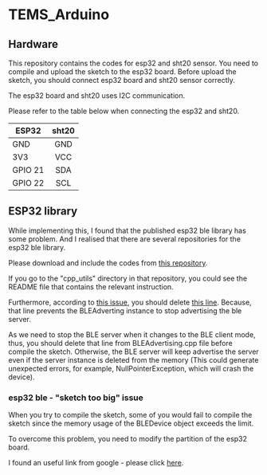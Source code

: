 # TEMS_Arduino

## Hardware

This repository contains the codes for esp32 and sht20 sensor.
You need to compile and upload the sketch to the esp32 board.
Before upload the sketch, you should connect esp32 board and sht20 sensor correctly.

The esp32 board and sht20 uses I2C communication.

Please refer to the table below when connecting the esp32 and sht20.

| ESP32   |  sht20  |
| ------- |:-------:|
| GND     |   GND   |
| 3V3     |   VCC   |
| GPIO 21 |   SDA   |
| GPIO 22 |   SCL   |


## ESP32 library

While implementing this, I found that the published esp32 ble library has some problem.
And I realised that there are several repositories for the esp32 ble library.

Please download and include the codes from [this repository](https://github.com/nkolban/esp32-snippets).

If you go to the "cpp_utils" directory in that repository, you could see the README file that contains the relevant instruction.

Furthermore, according to [this issue](https://github.com/nkolban/esp32-snippets/issues/797), you should delete [this line](https://github.com/nkolban/esp32-snippets/blob/master/cpp_utils/BLEAdvertising.cpp#L496). Because, that line prevents the BLEAdverting instance to stop advertising the ble server.

As we need to stop the BLE server when it changes to the BLE client mode, thus, you should delete that line from BLEAdvertising.cpp file before compile the sketch. Otherwise, the BLE server will keep advertise the server even if the server instance is deleted from the memory (This could generate unexpected errors, for example, NullPointerException, which will crash the device).


### esp32 ble - "sketch too big" issue

When you try to compile the sketch, some of you would fail to compile the sketch since the memory usage of the BLEDevice object exceeds the limit.

To overcome this problem, you need to modify the partition of the esp32 board.

I found an useful link from google - please click [here](https://github.com/nkolban/esp32-snippets/issues/441).

